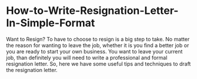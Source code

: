 # How-to-Write-Resignation-Letter-In-Simple-Format
Want to Resign? To have to choose to resign is a big step to take. No matter the reason for wanting to leave the job, whether it is you find a better job or you are ready to start your own business. You want to leave your current job, than definitely you will need to write a professional and formal resignation letter. So, here we have some useful tips and techniques to draft the resignation letter.
